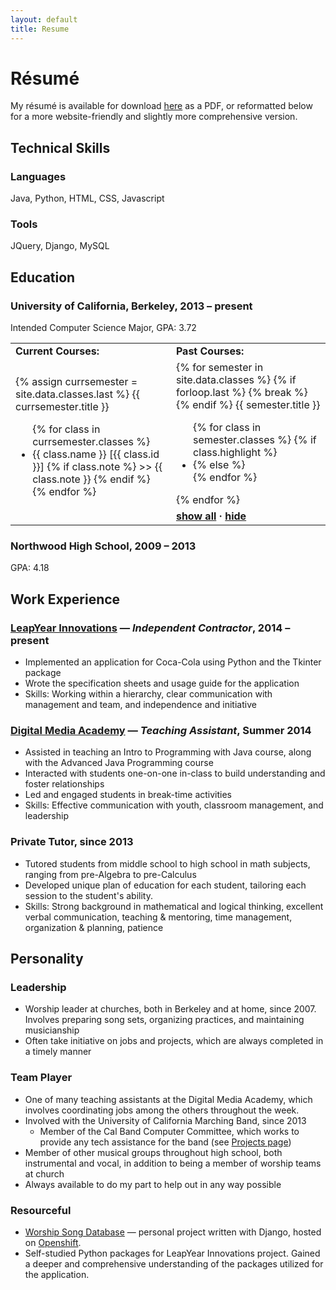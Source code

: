 ```yaml
---
layout: default
title: Resume
---
```


R&eacute;sum&eacute;
====================
My r&eacute;sum&eacute; is available for download [here](resources/resume.pdf) as a PDF, or reformatted below for a more website-friendly and slightly more comprehensive version.

## Technical Skills ##

### Languages ###
Java, Python, HTML, CSS, Javascript

### Tools ###
JQuery, Django, MySQL

## Education ##

### University of California, Berkeley, 2013 &ndash; present ###
Intended Computer Science Major, GPA: 3.72

<table>
    <tr>
        <td><b>Current Courses:</b></td>
        <td><b>Past Courses:</b></td>
    </tr>
    <tr id="courses">
        <td rowspan="2">
            {% assign currsemester = site.data.classes.last %}
            {{ currsemester.title }}
            <ul>
                {% for class in currsemester.classes %}
                    <li>{{ class.name }} [{{ class.id }}]
                        {% if class.note %} >> {{ class.note }} {% endif %}
                    </li>
                {% endfor %}
            </ul>
        </td>
        <td>
            {% for semester in site.data.classes %}
                {% if forloop.last %}
                    {% break %}
                {% endif %}
                {{ semester.title }}
                <ul>
                    {% for class in semester.classes %}
                        {% if class.highlight %}
                            <li>
                        {% else %}
                            <li class="hidable" style="display:none;">
                        {% endif %}
                        {{ class.name }} [{{ class.id }}]
                        {% if class.note %} >> {{ class.note }} {% endif %}</li>
                    {% endfor %}
                </ul>
            {% endfor %}
        </td>
    </tr>
    <tr>
        <td><b>
            <a href="#" onclick="$('.hidable').show(); return false;">show all</a> &middot; 
            <a href="#" onclick="$('.hidable').hide(); return false;">hide</a>
        </b></td>
    </tr>
</table>

### Northwood High School, 2009 &ndash; 2013 ###
GPA: 4.18

## Work Experience ##

### <a href="http://leapyearinnovations.com" target="_blank">LeapYear Innovations</a> &mdash; _Independent Contractor_, 2014 &ndash; present ###
* Implemented an application for Coca-Cola using Python and the Tkinter package
* Wrote the specification sheets and usage guide for the application
* Skills: Working within a hierarchy, clear communication with management and team, and independence and initiative

### <a href="http://digitalmediaacademy.org" target="_blank">Digital Media Academy</a> &mdash; _Teaching Assistant_, Summer 2014 ###
* Assisted in teaching an Intro to Programming with Java course, along with the Advanced Java Programming course
* Interacted with students one-on-one in-class to build understanding and foster relationships
* Led and engaged students in break-time activities
* Skills: Effective communication with youth, classroom management, and leadership

### Private Tutor, since 2013 ###
* Tutored students from middle school to high school in math subjects, ranging from pre-Algebra to pre-Calculus
* Developed unique plan of education for each student, tailoring each session to the student's ability.
* Skills: Strong background in mathematical and logical thinking, excellent verbal communication, teaching & mentoring, time management, organization & planning, patience

## Personality ##

### Leadership ###
* Worship leader at churches, both in Berkeley and at home, since 2007. Involves preparing song sets, organizing practices, and maintaining musicianship
* Often take initiative on jobs and projects, which are always completed in a timely manner

### Team Player ###
* One of many teaching assistants at the Digital Media Academy, which involves coordinating jobs among the others throughout the week.
* Involved with the University of California Marching Band, since 2013
    - Member of the Cal Band Computer Committee, which works to provide any tech assistance for the band (see [Projects page](/projects))
* Member of other musical groups throughout high school, both instrumental and vocal, in addition to being a member of worship teams at church
* Always available to do my part to help out in any way possible

### Resourceful ###
* <a href="http://worshipdatabase.info" target="_blank">Worship Song Database</a> &mdash; personal project written with Django, hosted on <a href="http://openshift.com" target="_blank">Openshift</a>.
* Self-studied Python packages for LeapYear Innovations project. Gained a deeper and comprehensive understanding of the packages utilized for the application.